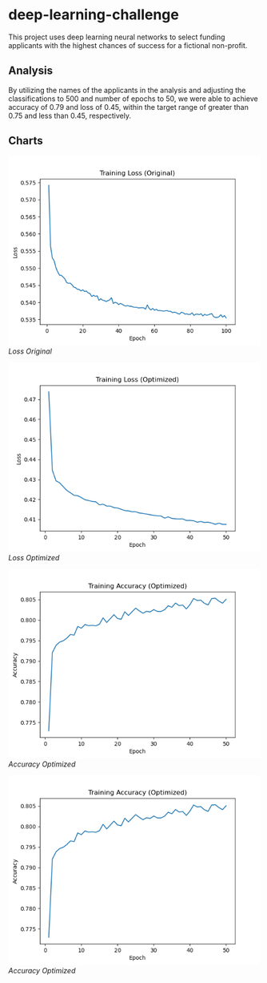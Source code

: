 # deep-learning-challenge
This project uses deep learning neural networks to select funding applicants with the highest chances of success for a fictional non-profit. 

## Analysis

By utilizing the names of the applicants in the analysis and adjusting the classifications to 500 and number of epochs to 50, we were able to achieve accuracy of 0.79 and loss of 0.45, within the target range of greater than 0.75 and less than 0.45, respectively. 

## Charts

![Loss Original](images/loss-original.png)
_Loss Original_

![Loss Optimized](images/loss-optimized.png)
_Loss Optimized_

![Accuracy Original](images/accuracy-optimized.png)
_Accuracy Optimized_

![Accuracy Optimized](images/accuracy-optimized.png)
_Accuracy Optimized_